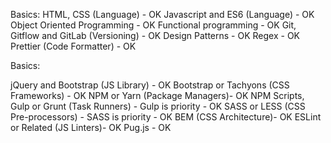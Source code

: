 Basics:
HTML, CSS (Language) - OK
Javascript and ES6 (Language)  - OK
Object Oriented Programming - OK
Functional programming - OK
Git, Gitflow and GitLab (Versioning) - OK
Design Patterns - OK
Regex - OK
Prettier (Code Formatter) - OK

Basics:

jQuery and Bootstrap (JS Library) - OK
Bootstrap or Tachyons (CSS Frameworks) - OK
NPM or Yarn (Package Managers)- OK
NPM Scripts, Gulp or Grunt (Task Runners) - Gulp is priority - OK
SASS or LESS (CSS Pre-processors) - SASS is priority - OK
BEM (CSS Architecture)- OK
ESLint or Related (JS Linters)- OK
Pug.js - OK


